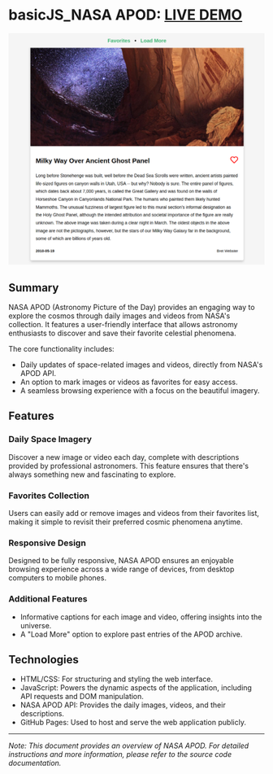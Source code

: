 # basicJS_NASA APOD: [LIVE DEMO](https://shcoobz.github.io/basicJS_nasa-apod/)

![Project Image](img/basicJS_nasa-apod.png)

## Summary

NASA APOD (Astronomy Picture of the Day) provides an engaging way to explore the cosmos through daily images and videos from NASA's collection. It features a user-friendly interface that allows astronomy enthusiasts to discover and save their favorite celestial phenomena.

The core functionality includes:

- Daily updates of space-related images and videos, directly from NASA's APOD API.
- An option to mark images or videos as favorites for easy access.
- A seamless browsing experience with a focus on the beautiful imagery.

## Features

### Daily Space Imagery

Discover a new image or video each day, complete with descriptions provided by professional astronomers. This feature ensures that there's always something new and fascinating to explore.

### Favorites Collection

Users can easily add or remove images and videos from their favorites list, making it simple to revisit their preferred cosmic phenomena anytime.

### Responsive Design

Designed to be fully responsive, NASA APOD ensures an enjoyable browsing experience across a wide range of devices, from desktop computers to mobile phones.

### Additional Features

- Informative captions for each image and video, offering insights into the universe.
- A "Load More" option to explore past entries of the APOD archive.

## Technologies

- HTML/CSS: For structuring and styling the web interface.
- JavaScript: Powers the dynamic aspects of the application, including API requests and DOM manipulation.
- NASA APOD API: Provides the daily images, videos, and their descriptions.
- GitHub Pages: Used to host and serve the web application publicly.

---

_Note: This document provides an overview of NASA APOD. For detailed instructions and more information, please refer to the source code documentation._

